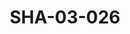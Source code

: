 ---
pid: SHA-03-026
title: SHA-03-026
language: en
collection: Sharhabil Ahmed
original_label: 
rights: Sharhabil Ahmed
location_of_original: Sharhabil Ahmed
photographer_or_studio: Sudanese Ministry of Information
scanned_from: photograph 16.5 by 20.6
_date: 1958-1959
location: Kadaru
description: Sharhabhil Ahmed and band with violin and 'oud
additional_notes: '"When I played violin"'
permission_display: 'yes'
on_server: 'yes'
on_website: 'yes'
permalink: /archive/en/sha-03-026.html
layout: photo-page
---